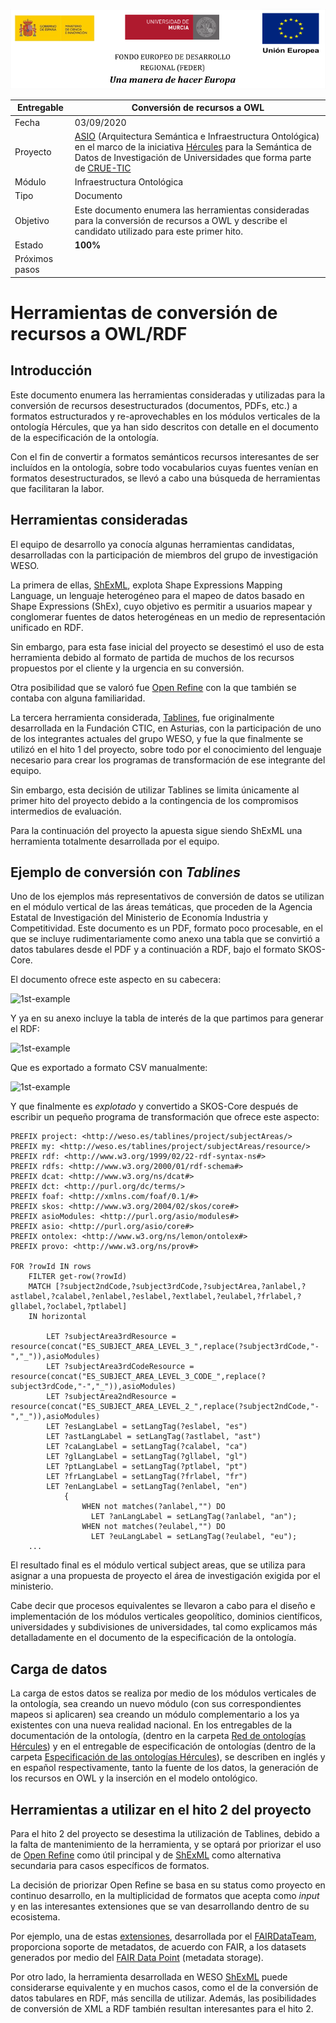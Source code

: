![](./images/logos_feder.png)



| Entregable     | Conversión de recursos a OWL                                 |
| -------------- | ------------------------------------------------------------ |
| Fecha          | 03/09/2020                                                   |
| Proyecto       | [ASIO](https://www.um.es/web/hercules/proyectos/asio) (Arquitectura Semántica e Infraestructura Ontológica) en el marco de la iniciativa [Hércules](https://www.um.es/web/hercules/) para la Semántica de Datos de Investigación de Universidades que forma parte de [CRUE-TIC](https://tic.crue.org/hercules/) |
| Módulo         | Infraestructura Ontológica                                   |
| Tipo           | Documento                                                    |
| Objetivo       | Este documento enumera las herramientas consideradas para la conversión de recursos a OWL y describe el candidato utilizado para este primer hito. |
| Estado         | **100%** |
| Próximos pasos | |



# Herramientas de conversión de recursos a OWL/RDF

## Introducción
Este documento enumera las herramientas consideradas y utilizadas para la conversión de recursos desestructurados (documentos, PDFs, etc.) a formatos estructurados y re-aprovechables en los módulos verticales de la ontología Hércules, que ya han sido descritos con detalle en el documento de la especificación de la ontología.

Con el fin de convertir a formatos semánticos recursos interesantes de ser incluídos en la ontología, sobre todo vocabularios cuyas fuentes venían en formatos desestructurados, se llevó a cabo una búsqueda de herramientas que facilitaran la labor.

## Herramientas consideradas
El equipo de desarrollo ya conocía algunas herramientas candidatas, desarrolladas con la participación de  miembros del grupo de investigación WESO.

La primera de ellas, [ShExML](http://shexml.herminiogarcia.com/), explota Shape Expressions Mapping Language, un lenguaje heterogéneo para el mapeo de datos basado en Shape Expressions (ShEx), cuyo objetivo es permitir a usuarios mapear y conglomerar fuentes de datos heterogéneas en un medio de representación unificado en RDF.

Sin embargo, para esta fase inicial del proyecto se desestimó el uso de esta herramienta debido al formato de partida de muchos de los recursos propuestos por el cliente y la urgencia en su conversión.

Otra posibilidad que se valoró fue [Open Refine](https://openrefine.org/) con la que también se contaba con alguna familiaridad.

La tercera herramienta considerada, [Tablines](https://github.com/weso/tablines), fue originalmente desarrollada en la Fundación CTIC, en Asturias, con la participación de uno de los integrantes actuales del grupo WESO, y fue la que finalmente se utilizó en el hito 1 del proyecto, sobre todo por el conocimiento del lenguaje necesario para crear los programas de transformación de ese integrante del equipo.

Sin embargo, esta decisión de utilizar Tablines se limita únicamente al primer hito del proyecto debido a la contingencia de los compromisos intermedios de evaluación.

Para la continuación del proyecto la apuesta sigue siendo ShExML una herramienta totalmente desarrollada por el equipo.





## Ejemplo de conversión con *Tablines*
Uno de los ejemplos más representativos de conversión de datos se utilizan en el módulo vertical de las áreas temáticas, que proceden de la Agencia Estatal de Investigación del Ministerio de Economía Industria y Competitividad. Este documento es un PDF, formato poco procesable, en el que se incluye rudimentariamente como anexo una tabla que se convirtió a datos tabulares desde el PDF y a continuación a RDF, bajo el formato SKOS-Core.

El documento ofrece este aspecto en su cabecera:

![1st-example](./images/areas-tematicas-1.png)



Y ya en su anexo incluye la tabla de interés de la que partimos para generar el RDF:

![1st-example](./images/areas-tematicas-2.png)



Que es exportado a formato CSV manualmente:

![1st-example](./images/areas-tematicas-3.png)



Y que finalmente es *explotado* y convertido a SKOS-Core después de escribir un pequeño programa de transformación que ofrece este aspecto:



```
PREFIX project: <http://weso.es/tablines/project/subjectAreas/>
PREFIX my: <http://weso.es/tablines/project/subjectAreas/resource/>
PREFIX rdf: <http://www.w3.org/1999/02/22-rdf-syntax-ns#>
PREFIX rdfs: <http://www.w3.org/2000/01/rdf-schema#>
PREFIX dcat: <http://www.w3.org/ns/dcat#>
PREFIX dct: <http://purl.org/dc/terms/>
PREFIX foaf: <http://xmlns.com/foaf/0.1/#>
PREFIX skos: <http://www.w3.org/2004/02/skos/core#>
PREFIX asioModules: <http://purl.org/asio/modules#> 
PREFIX asio: <http://purl.org/asio/core#>
PREFIX ontolex: <http://www.w3.org/ns/lemon/ontolex#>
PREFIX provo: <http://www.w3.org/ns/prov#>

FOR ?rowId IN rows
    FILTER get-row(?rowId)
    MATCH [?subject2ndCode,?subject3rdCode,?subjectArea,?anlabel,?astlabel,?calabel,?enlabel,?eslabel,?extlabel,?eulabel,?frlabel,?gllabel,?oclabel,?ptlabel]
    IN horizontal 
    
        LET ?subjectArea3rdResource = resource(concat("ES_SUBJECT_AREA_LEVEL_3_",replace(?subject3rdCode,"-","_")),asioModules)
        LET ?subjectArea3rdCodeResource = resource(concat("ES_SUBJECT_AREA_LEVEL_3_CODE_",replace(?subject3rdCode,"-","_")),asioModules)
        LET ?subjectArea2ndResource = resource(concat("ES_SUBJECT_AREA_LEVEL_2_",replace(?subject2ndCode,"-","_")),asioModules)
        LET ?esLangLabel = setLangTag(?eslabel, "es")
        LET ?astLangLabel = setLangTag(?astlabel, "ast")
        LET ?caLangLabel = setLangTag(?calabel, "ca")
        LET ?glLangLabel = setLangTag(?gllabel, "gl")
        LET ?ptLangLabel = setLangTag(?ptlabel, "pt")
        LET ?frLangLabel = setLangTag(?frlabel, "fr")
        LET ?enLangLabel = setLangTag(?enlabel, "en")
            { 
                WHEN not matches(?anlabel,"") DO
                  LET ?anLangLabel = setLangTag(?anlabel, "an");
                WHEN not matches(?eulabel,"") DO
                  LET ?euLangLabel = setLangTag(?eulabel, "eu");
    ...
```



El resultado final es el módulo vertical subject areas, que se utiliza para asignar a una propuesta de proyecto el área de investigación exigida por el ministerio.

Cabe decir que procesos equivalentes se llevaron a cabo para el diseño e implementación de los módulos verticales geopolítico, dominios científicos, universidades y subdivisiones de universidades, tal como explicamos más detalladamente en el documento de la especificación de la ontología.

## Carga de datos

La carga de estos datos se realiza por medio de los módulos verticales de la ontología, sea creando un nuevo módulo (con sus correspondientes mapeos si aplicaren) sea creando un módulo complementario a los ya existentes con una nueva realidad nacional. En los entregables de la documentación de la ontología,  (dentro en la carpeta [Red de ontologías Hércules](../01-Red_de_Ontologías_Hércules)) y en el entregable de especificación de ontologías (dentro de la carpeta [Especificación de las ontologías Hércules](../02-Especificación_Ontologías_Hércules)), se describen en inglés y en español respectivamente, tanto la fuente de los datos, la generación de los recursos en OWL y la inserción en el modelo ontológico.



## Herramientas a utilizar en el hito 2 del proyecto

Para el hito 2 del proyecto se desestima la utilización de Tablines, debido a la falta de mantenimiento de la herramienta, y se optará por priorizar el uso de [Open Refine](https://openrefine.org/) como útil principal y de [ShExML](http://shexml.herminiogarcia.com/) como alternativa secundaria para casos específicos de formatos.

La decisión de priorizar Open Refine se basa en su status como proyecto en continuo desarrollo, en la multiplicidad de formatos que acepta como *input* y en las interesantes extensiones que se van desarrollando dentro de su ecosistema.

Por ejemplo, una de estas [extensiones](https://github.com/FAIRDataTeam/OpenRefine-metadata-extension), desarrollada por el [FAIRDataTeam](https://github.com/FAIRDataTeam/OpenRefine-metadata-extension/graphs/contributors), proporciona soporte de metadatos, de acuerdo con FAIR, a los datasets generados por medio del [FAIR Data Point](https://github.com/FAIRDataTeam/FAIRDataPoint) (metadata storage).

Por otro lado, la herramienta desarrollada en WESO [ShExML](http://shexml.herminiogarcia.com/) puede considerarse equivalente y en muchos casos, como el de la conversión de datos tabulares en RDF, más sencilla de utilizar. Además, las posibilidades de conversión de XML a RDF también resultan interesantes para el hito 2.

